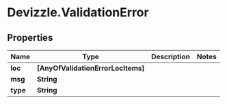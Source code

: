# Devizzle.ValidationError

## Properties
Name | Type | Description | Notes
------------ | ------------- | ------------- | -------------
**loc** | **[AnyOfValidationErrorLocItems]** |  | 
**msg** | **String** |  | 
**type** | **String** |  | 
